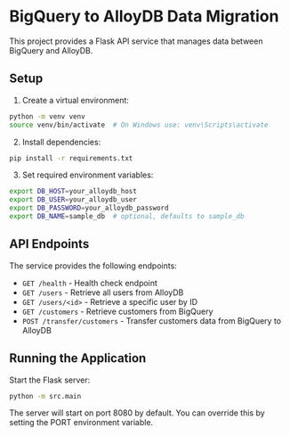 # BigQuery to AlloyDB Data Migration

This project provides a Flask API service that manages data between BigQuery and AlloyDB.

## Setup

1. Create a virtual environment:
```bash
python -m venv venv
source venv/bin/activate  # On Windows use: venv\Scripts\activate
```

2. Install dependencies:
```bash
pip install -r requirements.txt
```

3. Set required environment variables:
```bash
export DB_HOST=your_alloydb_host
export DB_USER=your_alloydb_user
export DB_PASSWORD=your_alloydb_password
export DB_NAME=sample_db  # optional, defaults to sample_db
```

## API Endpoints

The service provides the following endpoints:

- `GET /health` - Health check endpoint
- `GET /users` - Retrieve all users from AlloyDB
- `GET /users/<id>` - Retrieve a specific user by ID
- `GET /customers` - Retrieve customers from BigQuery
- `POST /transfer/customers` - Transfer customers data from BigQuery to AlloyDB

## Running the Application

Start the Flask server:
```bash
python -m src.main
```

The server will start on port 8080 by default. You can override this by setting the PORT environment variable.
